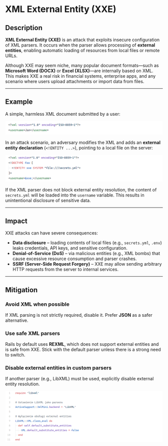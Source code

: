 # XML External Entity (XXE)

## Description

**XML External Entity (XXE)** is an attack that exploits insecure configuration of XML parsers. It occurs when the parser allows processing of **external entities**, enabling automatic loading of resources from local files or remote URLs.

Although XXE may seem niche, many popular document formats—such as **Microsoft Word (DOCX)** or **Excel (XLSX)**—are internally based on XML. This makes XXE a real risk in financial systems, enterprise apps, and any scenario where users upload attachments or import data from files.

---

## Example

A simple, harmless XML document submitted by a user:

<!-- Figure 108: Example of a benign XML document -->
![alt text](image.png)

In an attack scenario, an adversary modifies the XML and adds an **external entity declaration** (`<!ENTITY ...>`), pointing to a local file on the server:

<!-- Figure 109: Malicious XML document attempting to read local secrets.yml -->
![alt text](image-1.png)

If the XML parser does not block external entity resolution, the content of `secrets.yml` will be loaded into the `username` variable. This results in unintentional disclosure of sensitive data.

---

## Impact

XXE attacks can have severe consequences:

* **Data disclosure** – loading contents of local files (e.g., `secrets.yml`, `.env`) leaks credentials, API keys, and sensitive configuration.
* **Denial-of-Service (DoS)** – via malicious entities (e.g., XML bombs) that cause excessive resource consumption and parser crashes.
* **SSRF (Server-Side Request Forgery)** – XXE may allow sending arbitrary HTTP requests from the server to internal services.

---

## Mitigation

### Avoid XML when possible

If XML parsing is not strictly required, disable it. Prefer **JSON** as a safer alternative.

### Use safe XML parsers

Rails by default uses **REXML**, which does not support external entities and is safe from XXE. Stick with the default parser unless there is a strong need to switch.

### Disable external entities in custom parsers

If another parser (e.g., LibXML) must be used, explicitly disable external entity resolution.

<!-- Figure 110: Example of XXE protection in Ruby on Rails -->
![alt text](image-2.png)
